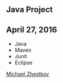 ## Java Project

## April 27, 2016

- Java
- Maven
- Junit
- Eclipse

[Michael Zhestkov](mailto:michaelzhestkov@gmail.com)
